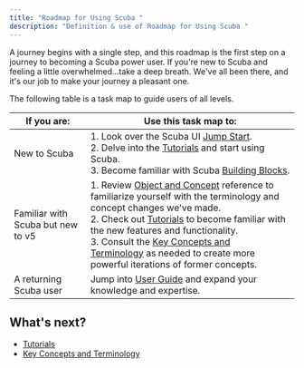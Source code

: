 ```yaml
---
title: "Roadmap for Using Scuba "
description: "Definition & use of Roadmap for Using Scuba "
---
```

A journey begins with a single step, and this roadmap is the first step on a journey to becoming a Scuba power user. If you're new to Scuba and feeling a little overwhelmed...take a deep breath. We've all been there, and it's our job to make your journey a pleasant one.

The following table is a task map to guide users of all levels.

| If you are: | Use this task map to: |
| --- | --- |
| New to Scuba | 1. Look over the Scuba UI [Jump Start](../learn-about-scuba-concepts/wip-jump-start).<br>2. Delve into the [Tutorials](../../../scuba-guides/scuba-tutorials) and start using Scuba.<br>3. Become familiar with Scuba [Building Blocks](../learn-about-scuba-concepts/building-blocks). |
| Familiar with Scuba but new to v5 | 1. Review [Object and Concept](../../../scuba-guides/scuba-tutorials/manage-objects-and-queries) reference to familiarize yourself with the terminology and concept changes we've made.<br>2. Check out [Tutorials](../../../scuba-guides/scuba-tutorials) to become familiar with the new features and functionality.<br>3. Consult the [Key Concepts and Terminology](../../../scuba-guides/key-concepts-and-terminology) as needed to create more powerful iterations of former concepts. |
| A returning Scuba user | Jump into [User Guide](../../scuba-user-guides) and expand your knowledge and expertise. |

## What's next?

- [Tutorials](../../../scuba-guides/scuba-tutorials)
- [Key Concepts and Terminology](../../../scuba-guides/key-concepts-and-terminology)